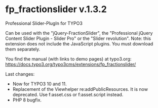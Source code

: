 # fp_fractionslider v.1.3.2

Professional Slider-PlugIn for TYPO3

Can be used with the "jQuery-FractionSlider", the "Professional jQuery Content Slider Plugin - Slider Pro" or the "Slider revolution".
Note: this extension does not include the JavaScript plugins. You must download them separately.

You find the manual (with links to demo pages) at typo3.org:
https://docs.typo3.org/typo3cms/extensions/fp_fractionslider/

Last changes:
- Now for TYPO3 10 and 11.
- Replacement of the Viewhelper re:addPublicResources. It is now deprecated. Use f:asset.css or f:asset.script instead.
- PHP 8 bugfix.